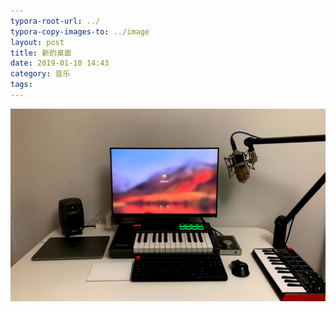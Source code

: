 ```yaml
---
typora-root-url: ../
typora-copy-images-to: ../image
layout: post
title: 新的桌面
date: 2019-01-10 14:43
category: 音乐
tags: 
---
```






![Xnip2019-01-10_15-21-34](/image/Xnip2019-01-10_15-21-34.jpg)